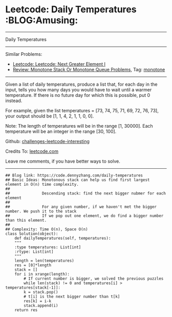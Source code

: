 
# Leetcode: Daily Temperatures     :BLOG:Amusing:

---

Daily Temperatures  

---

Similar Problems:  

-   [Leetcode: Leetcode: Next Greater Element I](https://code.dennyzhang.com/next-greater-element-i)
-   [Review: Monotone Stack Or Monotone Queue Problems](https://code.dennyzhang.com/review-monotone), Tag: [monotone](https://code.dennyzhang.com/tag/monotone)

---

Given a list of daily temperatures, produce a list that, for each day in the input, tells you how many days you would have to wait until a warmer temperature. If there is no future day for which this is possible, put 0 instead.  

For example, given the list temperatures = [73, 74, 75, 71, 69, 72, 76, 73], your output should be [1, 1, 4, 2, 1, 1, 0, 0].  

Note: The length of temperatures will be in the range [1, 30000]. Each temperature will be an integer in the range [30, 100].  

Github: [challenges-leetcode-interesting](https://github.com/DennyZhang/challenges-leetcode-interesting/tree/master/problems/daily-temperatures)  

Credits To: [leetcode.com](https://leetcode.com/problems/daily-temperatures/description/)  

Leave me comments, if you have better ways to solve.  

---

    ## Blog link: https://code.dennyzhang.com/daily-temperatures
    ## Basic Ideas: Monotonous stack can help us find first largest element in O(n) time complexity.
    ##
    ##              Descending stack: find the next bigger nubmer for each element
    ##
    ##              For any given number, if we haven't met the bigger number. We push it to the stack
    ##              If we pop out one element, we do find a bigger number than this element.
    ##
    ## Complexity: Time O(n), Space O(n)
    class Solution(object):
        def dailyTemperatures(self, temperatures):
    	"""
    	:type temperatures: List[int]
    	:rtype: List[int]
    	"""
    	length = len(temperatures)
    	res = [0]*length
    	stack = []
    	for i in xrange(length):
    	    # If current number is bigger, we solved the previous puzzles
    	    while len(stack) != 0 and temperatures[i] > temperatures[stack[-1]]:
    		k = stack.pop()
    		# t[i] is the next bigger number than t[k]
    		res[k] = i-k
    	    stack.append(i)
    	return res

